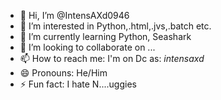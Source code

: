 - 👋 Hi, I’m @IntensAXd0946
- 👀 I’m interested in Python,.html,.jvs,.batch etc.
- 🌱 I’m currently learning Python, Seashark
- 💞️ I’m looking to collaborate on ...
- 📫 How to reach me: I'm on Dc as: _intensaxd_
- 😄 Pronouns: He/Him
- ⚡ Fun fact: I hate N....uggies

<!---
IntensAXd0946/IntensAXd0946 is a ✨ special ✨ repository because its `README.md` (this file) appears on your GitHub profile.
You can click the Preview link to take a look at your changes.
--->
